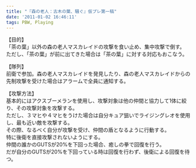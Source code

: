 ```yaml
---
title: "『森の老人：古木の葉、騒ぐ』仮プレ第一稿"
date: '2011-01-02 16:46:11'
tags: PBW, Playing
---
```


【目的】  
「茶の葉」以外の森の老人マスカレイドの攻撃を食い止め、集中攻撃で倒す。  
ただし、「茶の葉」が前に出てきた場合は「茶の葉」に対する対応もおこなう。

【隊列】  
前衛で参加。森の老人マスカレイドを発見したり、森の老人マスカレイドからの先制攻撃を受けた場合はアラームで全員に通知する。

【攻撃方法】  
基本的にはアクスブーメランを使用し、攻撃対象は他の仲間と協力して1体に絞り、その攻撃対象を攻撃する。  
ただし、３マヒや４マヒをうけた場合は自分キュア狙いでライジングレオを使用し、最も近い敵を攻撃する。  
その際、なるべく自分が攻撃を受け、仲間の盾となるように行動する。  
特に後衛を直接攻撃されないようにする。  
仲間の誰かのGUTSが20%を下回った場合、癒しの拳で回復を行う。  
だが自分のGUTSが20%を下回っている時は回復を行わず、後衛による回復を待つ。
